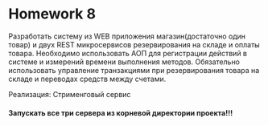 # Homework 8

Разработать систему из WEB приложения магазин(достаточно один товар) и двух REST микросервисов резервирования на складе и оплаты товара.
Необходимо использовать АОП для регистрации действий в системе и измерений времени выполнения методов.
Обязательно использовать управление транзакциями при резервирования товара на складе и переводах средств между счетами.


Реализация: Стрименговый сервис
#### Запускать все три сервера из корневой директории проекта!!!